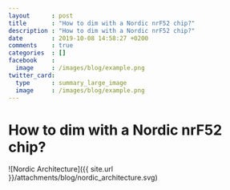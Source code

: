 ```yaml
---
layout      : post
title       : "How to dim with a Nordic nrF52 chip?"
description : "How to dim with a Nordic nrF52 chip?"
date        : 2019-10-08 14:58:27 +0200
comments    : true
categories  : []
facebook    :
  image     : /images/blog/example.png
twitter_card:
  type      : summary_large_image
  image     : /images/blog/example.png
---
```


# How to dim with a Nordic nrF52 chip?

![Nordic Architecture]({{ site.url }}/attachments/blog/nordic_architecture.svg)


<!--more-->
